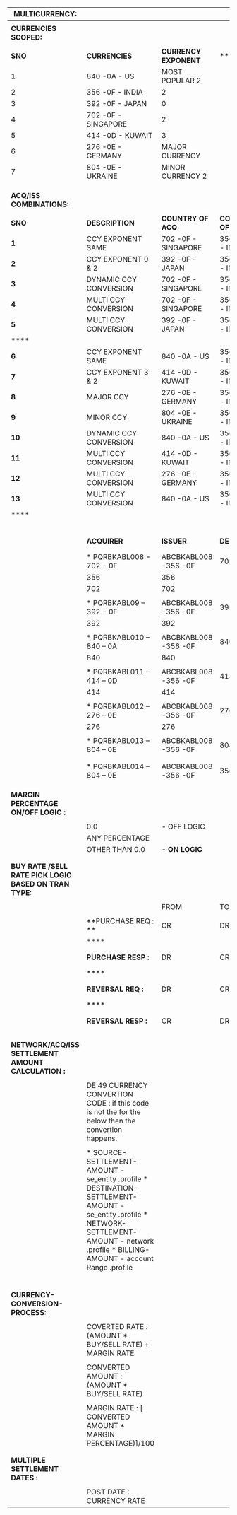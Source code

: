 | **MULTICURRENCY:**                       |                                          |                       |                    |                 |                 |             |                    |
| ---------------------------------------- | ---------------------------------------- | --------------------- | ------------------ | --------------- | --------------- | ----------- | ------------------ |
|                                          |                                          |                       |                    |                 |                 |             |                    |
| **CURRENCIES SCOPED:**                   |                                          |                       |                    |                 |                 |             |                    |
|                                          |                                          |                       |                    |                 |                 |             |                    |
| **SNO**                                  | **CURRENCIES**                           | **CURRENCY EXPONENT** | ****               | ****            | ****            | ****        | ****               |
| 1                                        | 840 -0A  - US                            | MOST POPULAR 2        |                    |                 |                 |             |                    |
| 2                                        | 356 -0F  - INDIA                         | 2                     |                    |                 |                 |             |                    |
| 3                                        | 392 -0F  - JAPAN                         | 0                     |                    |                 |                 |             |                    |
| 4                                        | 702 -0F  - SINGAPORE                     | 2                     |                    |                 |                 |             |                    |
| 5                                        | 414 -0D  - KUWAIT                        | 3                     |                    |                 |                 |             |                    |
| 6                                        | 276 -0E  - GERMANY                       | MAJOR CURRENCY        |                    |                 |                 |             |                    |
| 7                                        | 804 -0E  - UKRAINE                       | MINOR CURRENCY   2    |                    |                 |                 |             |                    |
|                                          |                                          |                       |                    |                 |                 |             |                    |
|                                          |                                          |                       |                    |                 |                 |             |                    |
|                                          |                                          |                       |                    |                 |                 |             |                    |
| **ACQ/ISS COMBINATIONS:**                |                                          |                       |                    |                 |                 |             |                    |
|                                          |                                          |                       |                    |                 |                 |             |                    |
| **SNO**                                  | **DESCRIPTION**                          | **COUNTRY OF ACQ**    | **COUNTRY OF ISS** | **DE-49**       | **BILLING CCY** | **SA CODE** | **SA SCOPE**       |
| **1**                                    | CCY EXPONENT SAME                        | 702 -0F  - SINGAPORE  | 356 - 0F - INDIA   | 702             | 356             | 0F0001      | **REGIONAL**       |
| **2**                                    | CCY EXPONENT 0 & 2                       | 392 -0F  - JAPAN      | 356 - 0F - INDIA   | 392             | 356             | 0F0001      | **REGIONAL**       |
| **3**                                    | DYNAMIC CCY CONVERSION                   | 702 -0F  - SINGAPORE  | 356 - 0F - INDIA   | 356             | 356             | 0F0001      | **REGIONAL**       |
| **4**                                    | MULTI CCY CONVERSION                     | 702 -0F  - SINGAPORE  | 356 - 0F - INDIA   | 702             | 702             | 0F0001      | **REGIONAL**       |
| **5**                                    | MULTI CCY CONVERSION                     | 392 -0F  - JAPAN      | 356 - 0F - INDIA   | 392             | 392             | 0F0001      | **REGIONAL**       |
| ****                                     |                                          |                       |                    |                 |                 |             | ****               |
| **6**                                    | CCY EXPONENT SAME                        | 840 -0A  - US         | 356 - 0F - INDIA   | 840             | 356             | 0A0F01      | **INTER-REGIONAL** |
| **7**                                    | CCY EXPONENT 3 & 2                       | 414 -0D  - KUWAIT     | 356 – 0F - INDIA   | 414             | 356             | 0D0F01      | **INTER-REGIONAL** |
| **8**                                    | MAJOR CCY                                | 276 -0E  - GERMANY    | 356 – 0F - INDIA   | 276             | 356             | 0E0F01      | **INTER-REGIONAL** |
| **9**                                    | MINOR CCY                                | 804 -0E  - UKRAINE    | 356 – 0F - INDIA   | 804             | 356             | 0E0F01      | **INTER-REGIONAL** |
| **10**                                   | DYNAMIC CCY CONVERSION                   | 840 -0A  - US         | 356 - 0F - INDIA   | 356             | 356             | 0A0F01      | **INTER-REGIONAL** |
| **11**                                   | MULTI CCY CONVERSION                     | 414 -0D  - KUWAIT     | 356 – 0F - INDIA   | 414             | 414             | 0D0F01      | **INTER-REGIONAL** |
| **12**                                   | MULTI CCY CONVERSION                     | 276 -0E  - GERMANY    | 356 – 0F - INDIA   | 276             | 276             | 0E0F01      | **INTER-REGIONAL** |
| **13**                                   | MULTI CCY CONVERSION                     | 840 -0A  - US         | 356 – 0F - INDIA   | 840             | 840             | 0A0F01      | **INTER-REGIONAL** |
| ****                                     |                                          |                       |                    |                 |                 |             | ****               |
|                                          |                                          |                       |                    |                 |                 |             |                    |
|                                          |                                          |                       |                    |                 |                 |             |                    |
|                                          |                                          |                       |                    |                 |                 |             |                    |
|                                          |                                          |                       |                    |                 |                 |             |                    |
|                                          | **ACQUIRER**                             | **ISSUER**            | **DE-49**          | **BILLING CCY** |                 |             |                    |
|                                          | * PQRBKABL008 - 702 - 0F                 | ABCBKABL008 -356 -0F  | 702                | 356             |                 |             |                    |
|                                          | 356                                      | 356                   |                    |                 |                 |             |                    |
|                                          | 702                                      | 702                   |                    |                 |                 |             |                    |
|                                          |                                          |                       |                    |                 |                 |             |                    |
|                                          | * PQRBKABL09 – 392 - 0F                  | ABCBKABL008 -356 -0F  | 392                | 356             |                 |             |                    |
|                                          | 392                                      | 392                   |                    |                 |                 |             |                    |
|                                          |                                          |                       |                    |                 |                 |             |                    |
|                                          | * PQRBKABL010 – 840 – 0A                 | ABCBKABL008 -356 -0F  | 840                | 356             |                 |             |                    |
|                                          | 840                                      | 840                   |                    |                 |                 |             |                    |
|                                          |                                          |                       |                    |                 |                 |             |                    |
|                                          | * PQRBKABL011 – 414 – 0D                 | ABCBKABL008 -356 -0F  | 414                | 356             |                 |             |                    |
|                                          | 414                                      | 414                   |                    |                 |                 |             |                    |
|                                          |                                          |                       |                    |                 |                 |             |                    |
|                                          | * PQRBKABL012 – 276 – 0E                 | ABCBKABL008 -356 -0F  | 276                | 356             |                 |             |                    |
|                                          | 276                                      | 276                   |                    |                 |                 |             |                    |
|                                          |                                          |                       |                    |                 |                 |             |                    |
|                                          | * PQRBKABL013 – 804 – 0E                 | ABCBKABL008 -356 -0F  | 804                | 356             |                 |             |                    |
|                                          |                                          |                       |                    |                 |                 |             |                    |
|                                          |                                          |                       |                    |                 |                 |             |                    |
|                                          | * PQRBKABL014 – 804 – 0E                 | ABCBKABL008 -356 -0F  | 356                | 356             |                 |             |                    |
|                                          |                                          |                       |                    |                 |                 |             |                    |
|                                          |                                          |                       |                    |                 |                 |             |                    |
|                                          |                                          |                       |                    |                 |                 |             |                    |
| **MARGIN PERCENTAGE ON/OFF LOGIC :**     |                                          |                       |                    |                 |                 |             |                    |
|                                          |                                          |                       |                    |                 |                 |             |                    |
|                                          | 0.0                                      | - OFF LOGIC           |                    |                 |                 |             |                    |
|                                          | ANY PERCENTAGE                           |                       |                    |                 |                 |             |                    |
|                                          | OTHER THAN 0.0                           | **-  ON LOGIC**       |                    |                 |                 |             |                    |
|                                          |                                          |                       |                    |                 |                 |             |                    |
|                                          |                                          |                       |                    |                 |                 |             |                    |
| **BUY RATE /SELL RATE PICK LOGIC BASED ON TRAN TYPE:** |                                          |                       |                    |                 |                 |             |                    |
|                                          |                                          |                       |                    |                 |                 |             |                    |
|                                          |                                          | FROM                  | TO                 | BUY/SELL        |                 |             |                    |
|                                          |                                          |                       |                    |                 |                 |             |                    |
|                                          | **PURCHASE REQ :  **                     | CR                    | DR                 | SELL RATE       |                 |             |                    |
|                                          | ****                                     |                       |                    |                 |                 |             |                    |
|                                          | **PURCHASE RESP :**                      | DR                    | CR                 | BUY RATE        |                 |             |                    |
|                                          | ****                                     |                       |                    |                 |                 |             |                    |
|                                          | **REVERSAL REQ :**                       | DR                    | CR                 | BUY RATE        |                 |             |                    |
|                                          | ****                                     |                       |                    |                 |                 |             |                    |
|                                          | **REVERSAL RESP :**                      | CR                    | DR                 | SELL RATE       |                 |             |                    |
|                                          |                                          |                       |                    |                 |                 |             |                    |
|                                          |                                          |                       |                    |                 |                 |             |                    |
|                                          |                                          |                       |                    |                 |                 |             |                    |
| **NETWORK/ACQ/ISS SETTLEMENT AMOUNT CALCULATION :** |                                          |                       |                    |                 |                 |             |                    |
|                                          |                                          |                       |                    |                 |                 |             |                    |
|                                          | DE 49 CURRENCY CONVERTION CODE : if this code is not the for the below then the convertion happens. |                       |                    |                 |                 |             |                    |
|                                          |                                          |                       |                    |                 |                 |             |                    |
|                                          | * SOURCE-SETTLEMENT-AMOUNT                 - se_entity .profile  * DESTINATION-SETTLEMENT-AMOUNT        - se_entity .profile  * NETWORK-SETTLEMENT-AMOUNT             - network .profile  * BILLING-AMOUNT                                       - account Range .profile |                       |                    |                 |                 |             |                    |
|                                          |                                          |                       |                    |                 |                 |             |                    |
|                                          |                                          |                       |                    |                 |                 |             |                    |
|                                          |                                          |                       |                    |                 |                 |             |                    |
|                                          |                                          |                       |                    |                 |                 |             |                    |
|                                          |                                          |                       |                    |                 |                 |             |                    |
|                                          |                                          |                       |                    |                 |                 |             |                    |
| **CURRENCY-CONVERSION-PROCESS:**         |                                          |                       |                    |                 |                 |             |                    |
|                                          |                                          |                       |                    |                 |                 |             |                    |
|                                          | COVERTED RATE : (AMOUNT * BUY/SELL RATE)  + MARGIN RATE |                       |                    |                 |                 |             |                    |
|                                          |                                          |                       |                    |                 |                 |             |                    |
|                                          | CONVERTED AMOUNT : (AMOUNT * BUY/SELL RATE) |                       |                    |                 |                 |             |                    |
|                                          |                                          |                       |                    |                 |                 |             |                    |
|                                          | MARGIN RATE : [ CONVERTED AMOUNT * MARGIN PERCENTAGE)]/100 |                       |                    |                 |                 |             |                    |
|                                          |                                          |                       |                    |                 |                 |             |                    |
|                                          |                                          |                       |                    |                 |                 |             |                    |
| **MULTIPLE SETTLEMENT DATES :**          |                                          |                       |                    |                 |                 |             |                    |
|                                          |                                          |                       |                    |                 |                 |             |                    |
|                                          | POST DATE  : CURRENCY RATE               |                       |                    |                 |                 |             |                    |